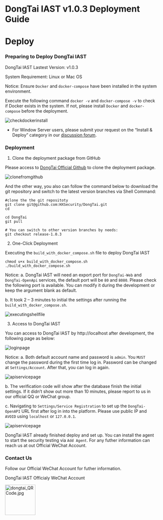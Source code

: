 # DongTai IAST v1.0.3 Deployment Guide

# Deploy

### Preparing to Deploy DongTai IAST

DongTai IAST Lastest Version: v1.0.3

System Requirement: Linux or Mac OS

Notice: 
Ensure `Docker` and `docker-compose` have been installed in the system environment.

Execute the following command `docker -v` and `docker-compose -v` to check if Docker exists in the system. If not, please install `Docker` and `docker-compose` before the deployment.

![checkdockerinstall](https://hxsecurity.github.io/DongTai-Doc/doc/assets/en_us/Deploy_check-docker-docker-compose-install-exist.png)

* For Window Server users, please submit your request on the “Install & Deploy” category in our [discussion forum](https://github.com/HXSecurity/DongTai/discussions/categories/install-deploy).

### Deployment

1. Clone the deployment package from GitHub

Please access to [DongTai Official Github](https://github.com/HXSecurity/DongTai) to clone the deployment package.

![clonefromgithub](https://hxsecurity.github.io/DongTai-Doc/doc/assets/en_us/Deploy_clone-from-github-1.0.3.png)

And the other way, you also can follow the command below to download the git repository and switch to the latest version branches via Shell Command:

```shell
#clone the the git repositoty
git clone git@github.com:HXSecurity/DongTai.git
cd

cd DongTai
git pull

# You can switch to other version branches by needs:
git checkout release-1.0.3
```

2. One-Click Deployment

Executing the `build_with_docker_compose.sh` file to deploy DongTai IAST

```shell
chmod u+x build_with_docker_compose.sh
./build_with_docker_compose.sh
```

Notice:
a. DongTai IAST will need an export port for `DongTai-Web` and `DongTai-OpenApi` services, the default port will be `80` and `8080`. Please check the following port is available. You can modify it during the development or keep the argument blank as default.

b. It took 2 – 3 minutes to initial the settings after running the `build_with_docker_compose.sh`.

![executingshellfile](https://hxsecurity.github.io/DongTai-Doc/doc/assets/en_us/Deploy_executing-shell-file.png)

3. Access to DongTai IAST

You can access to DongTai IAST by http://localhost after development, the following page as below:

![loginpage](https://hxsecurity.github.io/DongTai-Doc/doc/assets/en_us/Deploy_login_page.png)

Notice:
a. Both default account name and password is `admin`. You `MUST` change the password during the first time log in. Password can be changed at `Settings/Account`.  After that, you can log in again.

![apiservicepage](https://hxsecurity.github.io/DongTai-Doc/doc/assets/en_us/Deploy_account_page.png)

b. The verification code will show after the database finish the initial settings. If it didn’t show out more than 10 minutes, please report to us in our official QQ or WeChat group.

c. Navigating to `Settings/Service Registration` to set up the `DongTai-OpenAPI` URL first after log in into the platform. Please use public IP and `AVOID` using `localhost` or `127.0.0.1`.

![apiservicepage](https://hxsecurity.github.io/DongTai-Doc/doc/assets/en_us/Deploy_api_page.png)

DongTai IAST already finished deploy and set up. You can install the agent to start the security testing via `Add Agent`.
For any futher information can reach us at out Official WeChat Account.

### Contact Us

Follow our Official WeChat Account for futher information.

DongTai IAST Officialy WeChat Account
<div style="text-align:left">
<img width="100" height="100" alt="dongtai_QRCode.jpg" data-origin="https://hxsecurity.github.io/DongTai-Doc/doc/assets/aboutus/dongtai_wx.jpg" src="https://hxsecurity.github.io/DongTai-Doc/doc/assets/aboutus/dongtai_wx.jpg">
</div>
